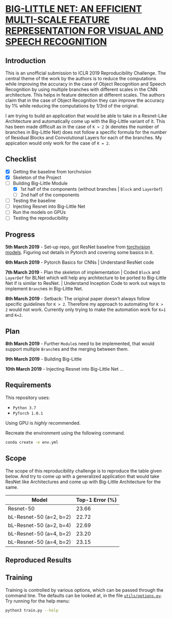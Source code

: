 # [BIG-LITTLE NET: AN EFFICIENT MULTI-SCALE FEATURE REPRESENTATION FOR VISUAL AND SPEECH RECOGNITION](https://openreview.net/pdf?id=HJMHpjC9Ym)

## Introduction

This is an unofficial submission to ICLR 2019 Reproducibility Challenge. The central theme of the work by the authors is to reduce the computations while improving the accuracy in the case of Object Recognition and Speech Recognition by using multiple branches with different scales in the CNN architecture. This helps in feature detection at different scales. The authors claim that in the case of Object Recognition they can improve the accuracy by 1% while reducing the computations by 1/3rd of the original.

I am trying to build an application that would be able to take in a Resnet-Like Architecture and automatically come up with the Big-Little variant of it. This has been made difficult as in the case of `K > 2` (`K` denotes the number of branches in Big-Little Net) does not follow a specific formula for the number of Residual Blocks and Convolutional Layers for each of the branches. My appication would only work for the case of `K = 2`.


## Checklist

- [x] Getting the baseline from torchvision
- [x] Skeleton of the Project
- [ ] Building Big-Little Module
  - [x] 1st half of the components (without branches | `Block` and `LayerDef`)
  - [ ] 2nd half of the components
- [ ] Testing the baseline
- [ ] Injecting Resnet into Big-Little Net
- [ ] Run the models on GPUs
- [ ] Testing the reproducibility

## Progress

**5th March 2019** - Set-up repo, got ResNet baseline from [torchvision models](https://pytorch.org/docs/stable/torchvision/models.html). Figuring out details in Pytorch and covering some basics in it.

**6th March 2019** - Pytorch Basics for CNNs | Understand ResNet code

**7th March 2019** - Plan the skeleton of implementation | Coded `Block` and `LayerDef` for BLNet which will help any architecture to be ported to Big-Little Net if is similar to ResNet. | Understand Inception Code to work out ways to implement `Branch`es in Big-Little Net.

**8th March 2019** - Setback: The original paper doesn't always follow specific guidelines for `K > 2`. Therefore my approach to automating for `K > 2` would not work. Currently only trying to make the automation work for `K=1` and `K=2`.


## Plan

**8th March 2019** - Further `Module`s need to be implemented, that would support multiple `Branch`es and the merging between them. 

**9th March 2019** - Building Big-Little

**10th March 2019** - Injecting Resnet into Big-Little Net
...


## Requirements

This repository uses:
- `Python 3.7`
- `PyTorch 1.0.1`

Using GPU is _highly_ recommended.

Recreate the environment using the following command.
```sh
conda create -e env.yml
```

## Scope

The scope of this reproducibility challenge is to reproduce the table given below. And try to come up with a generalized application that would take ResNet like Architectures and come up with Big-Little Architecture for the same.

| Model                   | Top-1 Error (%) |
|-------------------------|-----------------|
| Resnet-50               | 23.66           |
| bL-Resnet-50 (a=2, b=2) | 22.72           |
| bL-Resnet-50 (a=2, b=4) | 22.69           |
| bL-Resnet-50 (a=4, b=2) | 23.20           |
| bL-Resnet-50 (a=4, b=2) | 23.15           |


## Reproduced Results


## Training

Training is controlled by various options, which can be passed through the command line. The defaults can be looked at, in the file [``utils/options.py``](https://github.com/k0pch4/big-little-net/blob/master/utils/options.py). Try running for the help menu:
```sh
python3 train.py --help
```
